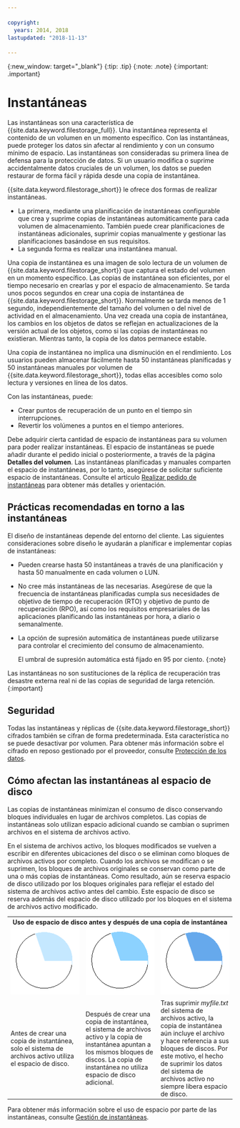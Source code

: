 ```yaml
---

copyright:
  years: 2014, 2018
lastupdated: "2018-11-13"

---
```

{:new_window: target="_blank"}
{:tip: .tip}
{:note: .note}
{:important: .important}

# Instantáneas

Las instantáneas son una característica de {{site.data.keyword.filestorage_full}}. Una instantánea representa el contenido de un volumen en un momento específico. Con las instantáneas, puede proteger los datos sin afectar al rendimiento y con un consumo mínimo de espacio. Las instantáneas son consideradas su primera línea de defensa para la protección de datos. Si un usuario modifica o suprime accidentalmente datos cruciales de un volumen, los datos se pueden restaurar de forma fácil y rápida desde una copia de instantánea.

{{site.data.keyword.filestorage_short}} le ofrece dos formas de realizar instantáneas.

* La primera, mediante una planificación de instantáneas configurable que crea y suprime copias de instantáneas automáticamente para cada volumen de almacenamiento. También puede crear planificaciones de instantáneas adicionales, suprimir copias manualmente y gestionar las planificaciones basándose en sus requisitos.
* La segunda forma es realizar una instantánea manual.

Una copia de instantánea es una imagen de solo lectura de un volumen de {{site.data.keyword.filestorage_short}} que captura el estado del volumen en un momento específico. Las copias de instantánea son eficientes, por el tiempo necesario en crearlas y por el espacio de almacenamiento. Se tarda unos pocos segundos en crear una copia de instantánea de {{site.data.keyword.filestorage_short}}. Normalmente se tarda menos de 1 segundo, independientemente del tamaño del volumen o del nivel de actividad en el almacenamiento. Una vez creada una copia de instantánea, los cambios en los objetos de datos se reflejan en actualizaciones de la versión actual de los objetos, como si las copias de instantáneas no existieran. Mientras tanto, la copia de los datos permanece estable.

Una copia de instantánea no implica una disminución en el rendimiento. Los usuarios pueden almacenar fácilmente hasta 50 instantáneas planificadas y 50 instantáneas manuales por volumen de {{site.data.keyword.filestorage_short}}, todas ellas accesibles como solo lectura y versiones en línea de los datos.

Con las instantáneas, puede:

- Crear puntos de recuperación de un punto en el tiempo sin interrupciones.
- Revertir los volúmenes a puntos en el tiempo anteriores.

Debe adquirir cierta cantidad de espacio de instantáneas para su volumen para poder realizar instantáneas. El espacio de instantáneas se puede añadir durante el pedido inicial o posteriormente, a través de la página **Detalles del volumen**. Las instantáneas planificadas y manuales comparten el espacio de instantáneas, por lo tanto, asegúrese de solicitar suficiente espacio de instantáneas. Consulte el artículo [Realizar pedido de instantáneas](ordering-snapshots.html) para obtener más detalles y orientación.

## Prácticas recomendadas en torno a las instantáneas

El diseño de instantáneas depende del entorno del cliente. Las siguientes consideraciones sobre diseño le ayudarán a planificar e implementar copias de instantáneas:
- Pueden crearse hasta 50 instantáneas a través de una planificación y hasta 50 manualmente en cada volumen o LUN.
- No cree más instantáneas de las necesarias. Asegúrese de que la frecuencia de instantáneas planificadas cumpla sus necesidades de objetivo de tiempo de recuperación (RTO) y objetivo de punto de recuperación (RPO), así como los requisitos empresariales de las aplicaciones planificando las instantáneas por hora, a diario o semanalmente.
- La opción de supresión automática de instantáneas puede utilizarse para controlar el crecimiento del consumo de almacenamiento.

  El umbral de supresión automática está fijado en 95 por ciento.
  {:note}

Las instantáneas no son sustituciones de la réplica de recuperación tras desastre externa real ni de las copias de seguridad de larga retención.
{:important}

## Seguridad

Todas las instantáneas y réplicas de {{site.data.keyword.filestorage_short}} cifrados también se cifran de forma predeterminada. Esta característica no se puede desactivar por volumen. Para obtener más información sobre el cifrado en reposo gestionado por el proveedor, consulte [Protección de los datos](block-file-storage-encryption-rest.html).

## Cómo afectan las instantáneas al espacio de disco

Las copias de instantáneas minimizan el consumo de disco conservando bloques individuales en lugar de archivos completos. Las copias de instantáneas solo utilizan espacio adicional cuando se cambian o suprimen archivos en el sistema de archivos activo.

En el sistema de archivos activo, los bloques modificados se vuelven a escribir en diferentes ubicaciones del disco o se eliminan como bloques de archivos activos por completo. Cuando los archivos se modifican o se suprimen, los bloques de archivos originales se conservan como parte de una o más copias de instantáneas. Como resultado, aún se reserva espacio de disco utilizado por los bloques originales para reflejar el estado del sistema de archivos activo antes del cambio. Este espacio de disco se reserva además del espacio de disco utilizado por los bloques en el sistema de archivos activo modificado.

<table>
    <colgroup>
      <col style="width: 33.3%;"/>
      <col style="width: 33.3%;"/>
      <col style="width: 33.3%;"/>
    </colgroup>
      <tr>
        <th colspan="3" style="border: 0.0px;text-align: center;">Uso de espacio de disco antes y después de una copia de instantánea</th>
     </tr>
     <tr>
        <td style="border: 0.0px;text-align: center;"><img src="/images/bfcircle1.png" alt="Antes de una copia de instantánea"></td>
        <td style="border: 0.0px;text-align: center;"><img src="/images/bfcircle3.png" alt="Después de una copia de instantánea"></td>
        <td style="border: 0.0px;text-align: center;"><img src="/images/bfcircle2.png" alt="Cambios después de una copia de instantánea"></td>
     </tr>
     <tr>
        <td style="border: 0.0px;">Antes de crear una copia de instantánea, solo el sistema de archivos activo utiliza el espacio de disco.</td>
        <td style="border: 0.0px;">Después de crear una copia de instantánea, el sistema de archivos activo y la copia de instantánea apuntan a los mismos bloques de discos. La copia de instantánea no utiliza espacio de disco adicional.</td>
        <td style="border: 0.0px;">Tras suprimir <i>myfile.txt</i> del sistema de archivos activo, la copia de instantánea aún incluye el archivo y hace referencia a sus bloques de discos. Por este motivo, el hecho de suprimir los datos del sistema de archivos activo no siempre libera espacio de disco.</td>
      </tr>
</table>

Para obtener más información sobre el uso de espacio por parte de las instantáneas, consulte [Gestión de instantáneas](working-with-snapshots.html).
